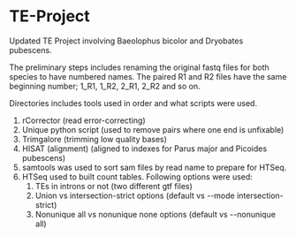 # TE-Project
Updated TE Project involving Baeolophus bicolor and Dryobates pubescens.



The preliminary steps includes renaming the original fastq files for both species to have numbered names. The paired R1 and R2 files have the same beginning number; 1_R1, 1_R2, 2_R1, 2_R2 and so on.



Directories includes tools used in order and what scripts were used.
1. rCorrector (read error-correcting)
2. Unique python script (used to remove pairs where one end is unfixable)
3. Trimgalore (trimming low quality bases)
4. HISAT (alignment) (aligned to indexes for Parus major and Picoides pubescens)
5. samtools was used to sort sam files by read name to prepare for HTSeq.
6. HTSeq used to built count tables. Following options were used:
      1. TEs in introns or not (two different gtf files)
      2. Union vs intersection-strict options (default vs --mode intersection-strict)
      3. Nonunique all vs nonunique none options (default vs --nonunique all)
